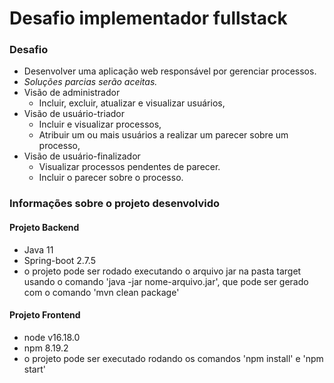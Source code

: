 # Desafio implementador fullstack

### Desafio
- Desenvolver uma aplicação web responsável por gerenciar processos.
- *Soluções parcias serão aceitas.*
- Visão de administrador
	- Incluir, excluir, atualizar e visualizar usuários,
- Visão de usuário-triador
	- Incluir e visualizar processos,
	- Atribuir um ou mais usuários a realizar um parecer sobre um processo,
- Visão de usuário-finalizador
	- Visualizar processos pendentes de parecer.
	- Incluir o parecer sobre o processo.


### Informações sobre o projeto desenvolvido

#### Projeto Backend
- Java 11
- Spring-boot 2.7.5
- o projeto pode ser rodado executando o arquivo jar na pasta target usando o comando 'java -jar nome-arquivo.jar', que pode ser gerado com o comando 'mvn clean package'


#### Projeto Frontend
- node v16.18.0
- npm 8.19.2
- o projeto pode ser executado rodando os comandos 'npm install' e 'npm start'

